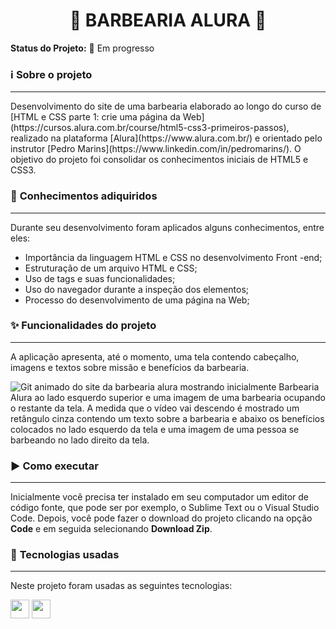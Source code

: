 <h1 align="center">💈 BARBEARIA ALURA 💈</h1>

**Status do Projeto:** :construction: Em progresso 

### ℹ️ **Sobre o projeto**
---

<p>Desenvolvimento do site de uma barbearia elaborado ao longo do curso de [HTML e CSS parte 1: crie uma página da Web](https://cursos.alura.com.br/course/html5-css3-primeiros-passos), realizado na plataforma [Alura](https://www.alura.com.br/) e orientado pelo instrutor [Pedro Marins](https://www.linkedin.com/in/pedromarins/). O objetivo do projeto foi consolidar os conhecimentos iniciais de HTML5 e CSS3.</p>

### :ledger: **Conhecimentos adiquiridos** 
---

Durante seu desenvolvimento foram aplicados alguns conhecimentos, entre eles:

- Importância da linguagem HTML e CSS no desenvolvimento Front -end;
- Estruturação de um arquivo HTML e CSS;
- Uso de tags e suas funcionalidades;
- Uso do navegador durante a inspeção dos elementos;
- Processo do desenvolvimento de uma página na Web;

### :sparkles: **Funcionalidades do projeto**
---
A aplicação apresenta, até o momento, uma tela contendo cabeçalho, imagens e textos sobre missão e benefícios da barbearia.

![Git animado do site da barbearia alura mostrando inicialmente Barbearia Alura ao lado esquerdo superior e uma imagem de uma barbearia ocupando o restante da tela. A medida que o vídeo vai descendo é mostrado um retângulo cinza contendo um texto sobre a barbearia e abaixo os benefícios colocados no lado esquerdo da tela e uma imagem de uma pessoa se barbeando no lado direito da tela.](https://imgur.com/gOzQ1Ly.gif)

### :arrow_forward: **Como executar**
---

Inicialmente você precisa ter instalado em seu computador um editor de código fonte, que pode ser por exemplo, o Sublime Text ou o Visual Studio Code. Depois, você pode fazer o download do projeto clicando na opção **Code** e em seguida selecionando **Download Zip**.

### :hammer: **Tecnologias usadas**
---
Neste projeto foram usadas as seguintes tecnologias:

<img height="30em" src="https://img.shields.io/badge/HTML5-643194?style=for-the-badge&logo=html5&logoColor=F2F2F2">
<img height="30em" src="https://img.shields.io/badge/CSS3-643194?style=for-the-badge&logo=css3&logoColor=F2F2F2">

